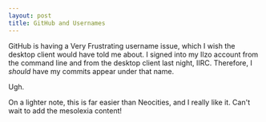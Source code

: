 ```yaml
---
layout: post
title: GitHub and Usernames
---
```


GitHub is having a Very Frustrating username issue, which I wish the desktop client would have told me about. I signed into my Ilzo account from the command line and from the desktop client last night, IIRC. Therefore, I *should* have my commits appear under that name.

Ugh.

On a lighter note, this is far easier than Neocities, and I really like it. Can't wait to add the mesolexia content!
